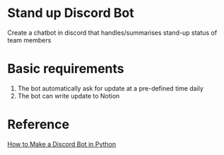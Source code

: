 # Stand up Discord Bot

Create a chatbot in discord that handles/summarises stand-up status of team members

# Basic requirements
1. The bot automatically ask for update at a pre-defined time daily
2. The bot can write update to Notion

# Reference
[How to Make a Discord Bot in Python](https://github.com/phuongdoan13/StandUpBot)